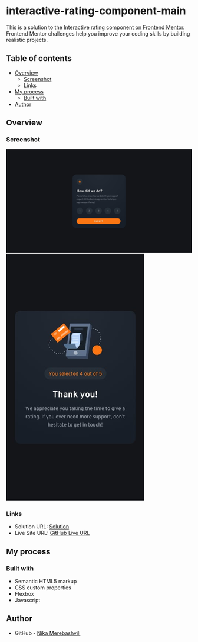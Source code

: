 # interactive-rating-component-main

This is a solution to the [Interactive rating component on Frontend Mentor](https://www.frontendmentor.io/challenges/interactive-rating-component-koxpeBUmI). Frontend Mentor challenges help you improve your coding skills by building realistic projects. 

## Table of contents

- [Overview](#overview)
  - [Screenshot](#screenshot)
  - [Links](#links)
- [My process](#my-process)
  - [Built with](#built-with)
- [Author](#author)



## Overview

### Screenshot

![](./design/desktop-design.jpg)
![](./design/mobile-thank-you-state.jpg)



### Links

- Solution URL: [Solution](https://github.com/nikamerebashvili95/interactive-rating-component-main)
- Live Site URL: [GitHub Live URL](https://nikamerebashvili95.github.io/interactive-rating-component-main/)

## My process

### Built with

- Semantic HTML5 markup
- CSS custom properties
- Flexbox
- Javascript


## Author

- GitHub - [Nika Merebashvili](https://github.com/nikamerebashvili95)
